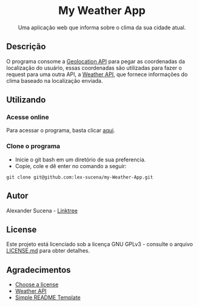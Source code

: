 <div align="center">
<h1>My Weather App</h1>
Uma aplicação web que informa sobre o clima da sua cidade atual.
</div>


## Descrição

O programa consome a [Geolocation API](https://developer.mozilla.org/en-US/docs/Web/API/Geolocation_API) para pegar as coordenadas da localização do usuário, essas coordenadas são utilizadas para fazer o request para uma outra API, a [Weather API](https://www.weatherapi.com/), que fornece informações do clima baseado na localização enviada.

## Utilizando

### Acesse online

Para acessar o programa, basta clicar [aqui](https://lex-sucena.github.io/my-Weather-App/).

### Clone o programa

- Inicie o git bash em um diretório de sua preferencia.
- Copie, cole e dê enter no comando a seguir:

```
git clone git@github.com:lex-sucena/my-Weather-App.git
```

## Autor

Alexander Sucena - [Linktree](https://linktr.ee/lex.sucena)

## License

Este projeto está licenciado sob a licença GNU GPLv3 - consulte o arquivo [LICENSE.md](https://github.com/lex-sucena/my-Weather-App/blob/main/LICENSE) para obter detalhes.

## Agradecimentos

- [Choose a license](https://choosealicense.com/)
- [Weather API](https://choosealicense.com/)
- [Simple README Template](https://gist.github.com/DomPizzie/7a5ff55ffa9081f2de27c315f5018afc)

